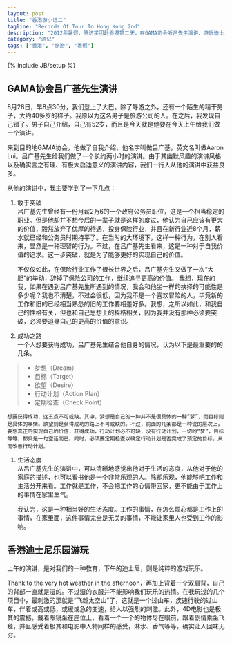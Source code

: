 ```yaml
---
layout: post
title: "香港游小记二"
tagline: "Records Of Tour To Hong Kong 2nd"
description: "2012年暑假，随访学团赴香港第二天，在GAMA协会听吕先生演讲、游玩迪士尼乐园"
category: "游记"
tags: ["香港", "旅游", "暑假"]
---
```

{% include JB/setup %}

## GAMA协会吕广基先生演讲

8月28日，早8点30分，我们登上了大巴。除了导游之外，还有一个陌生的精干男子，大约40多岁的样子。我原以为这名男子是旅游公司的人。在之后，我发现自己错了。男子自己介绍，自己有52岁，而且是今天就是他要在今天上午给我们做一个演讲。

来到目的地GAMA协会，他做了自我介绍，他名字叫做吕广基，英文名叫做Aaron Lui。吕广基先生给我们做了一个长约两小时的演讲。由于其幽默风趣的演讲风格以及确实言之有理、有极大启迪意义的演讲内容，我们一行人从他的演讲中获益良多。

从他的演讲中，我主要学到了一下几点：

1. 敢于突破  
   吕广基先生曾经有一份月薪2万6的一个政府公务员职位，这是一个相当稳定的职业。但是他却并不想今后的一辈子就是这样的度过，他认为自己应该有更大的价值，毅然放弃了优厚的待遇，投身保险行业，并且在新行业近8个月，薪水就已经和公务员时期持平了。在当时的大环境下，这样一种行为，在别人看来，显然是一种理智的行为。不过，在吕广基先生看来，这是一种对于自我价值的追求。这一步突破，就是为了能够更好的实现自己的价值。

   不仅仅如此，在保险行业工作了很长世界之后，吕广基先生又做了一次“大胆”的举动，辞掉了保险公司的工作，继续追寻更高的价值。
   我想，现在的我，如果在遇到吕广基先生所遇到的情况，我会和他坐一样的抉择的可能性是多少呢？我也不清楚，不过会很低，因为我不是一个喜欢冒险的人，毕竟新的工作和旧的已经相当熟悉的旧的工作要相差好多。我想，之所以如此，和我自己的性格有关，但也和自己思想上的桎梏相关，因为我并没有那种必须要突破，必须要追寻自己的更高的价值的意识。

1. 成功之路  
  一个人想要获得成功，吕广基先生结合他自身的情况，认为以下是最重要的的几条。
> * 梦想（Dream）
> * 目标（Target）
> * 欲望（Desire）
> * 行动计划（Action Plan）
> * 定期检查（Check Point）

    想要获得成功，这五点不可或缺。其中，梦想是自己的一种并不是很具体的一种“梦”，而目标则是具体的事情。欲望则是获得成功的路上不可或缺的。不过，前面的几条都是一种说的层次上，要想真正的实现自己的价值，获得成功，行动计划必不可缺，没有行动计划，一切的“梦”，目标等等，都只是一句空话而已。同时，必须要定期检查以确定行动计划是否完成了预定的目标，从而改善行动计划。

1. 生活态度  
   从吕广基先生的演讲中，可以清晰地感觉出他对于生活的态度，从他对于他的家庭的描述，也可以看书他是一个非常乐观的人。除却乐观，他能够吧工作和生活分开来看。工作就是工作，不会把工作的心情带回家，更不能由于工作上的事情在家里生气。

   我认为，这是一种相当好的生活态度。工作的事情，在怎么烦心都是工作上的事情，在家里面，这件事情完全是无关的事情，不能让家里人也受到工作的影响。

## 香港迪士尼乐园游玩
上午的演讲，是对我们的一种教育，下午的迪士尼，则是纯粹的游戏玩乐。

Thank to the very hot weather in the afternoon，再加上背着一个双肩背，自己的背部一直就是湿的。不过湿的衣服并不能影响我们玩乐的热情。在我玩过的几个项目中，最刺激的那就是“飞越太空山”了，这就是一个过山车，疾速行驶的过山车，伴着或高或低，或缓或急的变速，给人以强烈的刺激。此外，4D电影也是极其的震撼，戴着眼镜坐在座位上，看着一个一个的物体尽在眼前，跟着剧情乘坐飞毯，并且感受着极其和电影中人物同样的感受，淋水、香气等等，确实让人回味无穷。 

